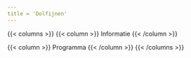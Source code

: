 ```yaml
---
title = 'Dolfijnen'
---
```


{{< columns >}}
{{< column >}}
Informatie
{{< /column >}}

{{< column >}}
Programma
{{< /column >}}
{{< /columns >}}
